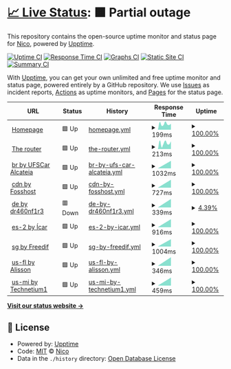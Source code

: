 # [📈 Live Status](https://uptimes.chaotic.cx): <!--live status--> **🟧 Partial outage**

This repository contains the open-source uptime monitor and status page for [Nico](https://dr460nf1r3.org), powered by [Upptime](https://github.com/upptime/upptime).

[![Uptime CI](https://github.com/dr460nf1r3/chaotic-uptimes/workflows/Uptime%20CI/badge.svg)](https://github.com/dr460nf1r3/chaotic-uptimes/actions?query=workflow%3A%22Uptime+CI%22)
[![Response Time CI](https://github.com/dr460nf1r3/chaotic-uptimes/workflows/Response%20Time%20CI/badge.svg)](https://github.com/dr460nf1r3/chaotic-uptimes/actions?query=workflow%3A%22Response+Time+CI%22)
[![Graphs CI](https://github.com/dr460nf1r3/chaotic-uptimes/workflows/Graphs%20CI/badge.svg)](https://github.com/dr460nf1r3/chaotic-uptimes/actions?query=workflow%3A%22Graphs+CI%22)
[![Static Site CI](https://github.com/dr460nf1r3/chaotic-uptimes/workflows/Static%20Site%20CI/badge.svg)](https://github.com/dr460nf1r3/chaotic-uptimes/actions?query=workflow%3A%22Static+Site+CI%22)
[![Summary CI](https://github.com/dr460nf1r3/chaotic-uptimes/workflows/Summary%20CI/badge.svg)](https://github.com/dr460nf1r3/chaotic-uptimes/actions?query=workflow%3A%22Summary+CI%22)

With [Upptime](https://upptime.js.org), you can get your own unlimited and free uptime monitor and status page, powered entirely by a GitHub repository. We use [Issues](https://github.com/dr460nf1r3/chaotic-uptimes/issues) as incident reports, [Actions](https://github.com/dr460nf1r3/chaotic-uptimes/actions) as uptime monitors, and [Pages](https://uptimes.chaotic.cx) for the status page.

<!--start: status pages-->
<!-- This summary is generated by Upptime (https://github.com/upptime/upptime) -->
<!-- Do not edit this manually, your changes will be overwritten -->
<!-- prettier-ignore -->
| URL | Status | History | Response Time | Uptime |
| --- | ------ | ------- | ------------- | ------ |
| <img alt="" src="https://icons.duckduckgo.com/ip3/aur.chaotic.cx.ico" height="13"> [Homepage](https://aur.chaotic.cx) | 🟩 Up | [homepage.yml](https://github.com/chaotic-aur/chaotic-uptimes/commits/HEAD/history/homepage.yml) | <details><summary><img alt="Response time graph" src="./graphs/homepage/response-time-week.png" height="20"> 199ms</summary><br><a href="https://uptimes.chaotic.cx/history/homepage"><img alt="Response time 199" src="https://img.shields.io/endpoint?url=https%3A%2F%2Fraw.githubusercontent.com%2Fchaotic-aur%2Fchaotic-uptimes%2FHEAD%2Fapi%2Fhomepage%2Fresponse-time.json"></a><br><a href="https://uptimes.chaotic.cx/history/homepage"><img alt="24-hour response time 199" src="https://img.shields.io/endpoint?url=https%3A%2F%2Fraw.githubusercontent.com%2Fchaotic-aur%2Fchaotic-uptimes%2FHEAD%2Fapi%2Fhomepage%2Fresponse-time-day.json"></a><br><a href="https://uptimes.chaotic.cx/history/homepage"><img alt="7-day response time 199" src="https://img.shields.io/endpoint?url=https%3A%2F%2Fraw.githubusercontent.com%2Fchaotic-aur%2Fchaotic-uptimes%2FHEAD%2Fapi%2Fhomepage%2Fresponse-time-week.json"></a><br><a href="https://uptimes.chaotic.cx/history/homepage"><img alt="30-day response time 199" src="https://img.shields.io/endpoint?url=https%3A%2F%2Fraw.githubusercontent.com%2Fchaotic-aur%2Fchaotic-uptimes%2FHEAD%2Fapi%2Fhomepage%2Fresponse-time-month.json"></a><br><a href="https://uptimes.chaotic.cx/history/homepage"><img alt="1-year response time 199" src="https://img.shields.io/endpoint?url=https%3A%2F%2Fraw.githubusercontent.com%2Fchaotic-aur%2Fchaotic-uptimes%2FHEAD%2Fapi%2Fhomepage%2Fresponse-time-year.json"></a></details> | <details><summary><a href="https://uptimes.chaotic.cx/history/homepage">100.00%</a></summary><a href="https://uptimes.chaotic.cx/history/homepage"><img alt="All-time uptime 100.00%" src="https://img.shields.io/endpoint?url=https%3A%2F%2Fraw.githubusercontent.com%2Fchaotic-aur%2Fchaotic-uptimes%2FHEAD%2Fapi%2Fhomepage%2Fuptime.json"></a><br><a href="https://uptimes.chaotic.cx/history/homepage"><img alt="24-hour uptime 100.00%" src="https://img.shields.io/endpoint?url=https%3A%2F%2Fraw.githubusercontent.com%2Fchaotic-aur%2Fchaotic-uptimes%2FHEAD%2Fapi%2Fhomepage%2Fuptime-day.json"></a><br><a href="https://uptimes.chaotic.cx/history/homepage"><img alt="7-day uptime 100.00%" src="https://img.shields.io/endpoint?url=https%3A%2F%2Fraw.githubusercontent.com%2Fchaotic-aur%2Fchaotic-uptimes%2FHEAD%2Fapi%2Fhomepage%2Fuptime-week.json"></a><br><a href="https://uptimes.chaotic.cx/history/homepage"><img alt="30-day uptime 100.00%" src="https://img.shields.io/endpoint?url=https%3A%2F%2Fraw.githubusercontent.com%2Fchaotic-aur%2Fchaotic-uptimes%2FHEAD%2Fapi%2Fhomepage%2Fuptime-month.json"></a><br><a href="https://uptimes.chaotic.cx/history/homepage"><img alt="1-year uptime 100.00%" src="https://img.shields.io/endpoint?url=https%3A%2F%2Fraw.githubusercontent.com%2Fchaotic-aur%2Fchaotic-uptimes%2FHEAD%2Fapi%2Fhomepage%2Fuptime-year.json"></a></details>
| <img alt="" src="https://icons.duckduckgo.com/ip3/geo-mirror.chaotic.cx.ico" height="13"> [The router](https://geo-mirror.chaotic.cx) | 🟩 Up | [the-router.yml](https://github.com/chaotic-aur/chaotic-uptimes/commits/HEAD/history/the-router.yml) | <details><summary><img alt="Response time graph" src="./graphs/the-router/response-time-week.png" height="20"> 213ms</summary><br><a href="https://uptimes.chaotic.cx/history/the-router"><img alt="Response time 213" src="https://img.shields.io/endpoint?url=https%3A%2F%2Fraw.githubusercontent.com%2Fchaotic-aur%2Fchaotic-uptimes%2FHEAD%2Fapi%2Fthe-router%2Fresponse-time.json"></a><br><a href="https://uptimes.chaotic.cx/history/the-router"><img alt="24-hour response time 213" src="https://img.shields.io/endpoint?url=https%3A%2F%2Fraw.githubusercontent.com%2Fchaotic-aur%2Fchaotic-uptimes%2FHEAD%2Fapi%2Fthe-router%2Fresponse-time-day.json"></a><br><a href="https://uptimes.chaotic.cx/history/the-router"><img alt="7-day response time 213" src="https://img.shields.io/endpoint?url=https%3A%2F%2Fraw.githubusercontent.com%2Fchaotic-aur%2Fchaotic-uptimes%2FHEAD%2Fapi%2Fthe-router%2Fresponse-time-week.json"></a><br><a href="https://uptimes.chaotic.cx/history/the-router"><img alt="30-day response time 213" src="https://img.shields.io/endpoint?url=https%3A%2F%2Fraw.githubusercontent.com%2Fchaotic-aur%2Fchaotic-uptimes%2FHEAD%2Fapi%2Fthe-router%2Fresponse-time-month.json"></a><br><a href="https://uptimes.chaotic.cx/history/the-router"><img alt="1-year response time 213" src="https://img.shields.io/endpoint?url=https%3A%2F%2Fraw.githubusercontent.com%2Fchaotic-aur%2Fchaotic-uptimes%2FHEAD%2Fapi%2Fthe-router%2Fresponse-time-year.json"></a></details> | <details><summary><a href="https://uptimes.chaotic.cx/history/the-router">100.00%</a></summary><a href="https://uptimes.chaotic.cx/history/the-router"><img alt="All-time uptime 100.00%" src="https://img.shields.io/endpoint?url=https%3A%2F%2Fraw.githubusercontent.com%2Fchaotic-aur%2Fchaotic-uptimes%2FHEAD%2Fapi%2Fthe-router%2Fuptime.json"></a><br><a href="https://uptimes.chaotic.cx/history/the-router"><img alt="24-hour uptime 100.00%" src="https://img.shields.io/endpoint?url=https%3A%2F%2Fraw.githubusercontent.com%2Fchaotic-aur%2Fchaotic-uptimes%2FHEAD%2Fapi%2Fthe-router%2Fuptime-day.json"></a><br><a href="https://uptimes.chaotic.cx/history/the-router"><img alt="7-day uptime 100.00%" src="https://img.shields.io/endpoint?url=https%3A%2F%2Fraw.githubusercontent.com%2Fchaotic-aur%2Fchaotic-uptimes%2FHEAD%2Fapi%2Fthe-router%2Fuptime-week.json"></a><br><a href="https://uptimes.chaotic.cx/history/the-router"><img alt="30-day uptime 100.00%" src="https://img.shields.io/endpoint?url=https%3A%2F%2Fraw.githubusercontent.com%2Fchaotic-aur%2Fchaotic-uptimes%2FHEAD%2Fapi%2Fthe-router%2Fuptime-month.json"></a><br><a href="https://uptimes.chaotic.cx/history/the-router"><img alt="1-year uptime 100.00%" src="https://img.shields.io/endpoint?url=https%3A%2F%2Fraw.githubusercontent.com%2Fchaotic-aur%2Fchaotic-uptimes%2FHEAD%2Fapi%2Fthe-router%2Fuptime-year.json"></a></details>
| <img alt="" src="https://icons.duckduckgo.com/ip3/br-mirror.chaotic.cx.ico" height="13"> [br by UFSCar Alcateia](https://br-mirror.chaotic.cx/no-failover/chaotic-aur/lastupdate) | 🟩 Up | [br-by-ufs-car-alcateia.yml](https://github.com/chaotic-aur/chaotic-uptimes/commits/HEAD/history/br-by-ufs-car-alcateia.yml) | <details><summary><img alt="Response time graph" src="./graphs/br-by-ufs-car-alcateia/response-time-week.png" height="20"> 1032ms</summary><br><a href="https://uptimes.chaotic.cx/history/br-by-ufs-car-alcateia"><img alt="Response time 1032" src="https://img.shields.io/endpoint?url=https%3A%2F%2Fraw.githubusercontent.com%2Fchaotic-aur%2Fchaotic-uptimes%2FHEAD%2Fapi%2Fbr-by-ufs-car-alcateia%2Fresponse-time.json"></a><br><a href="https://uptimes.chaotic.cx/history/br-by-ufs-car-alcateia"><img alt="24-hour response time 1032" src="https://img.shields.io/endpoint?url=https%3A%2F%2Fraw.githubusercontent.com%2Fchaotic-aur%2Fchaotic-uptimes%2FHEAD%2Fapi%2Fbr-by-ufs-car-alcateia%2Fresponse-time-day.json"></a><br><a href="https://uptimes.chaotic.cx/history/br-by-ufs-car-alcateia"><img alt="7-day response time 1032" src="https://img.shields.io/endpoint?url=https%3A%2F%2Fraw.githubusercontent.com%2Fchaotic-aur%2Fchaotic-uptimes%2FHEAD%2Fapi%2Fbr-by-ufs-car-alcateia%2Fresponse-time-week.json"></a><br><a href="https://uptimes.chaotic.cx/history/br-by-ufs-car-alcateia"><img alt="30-day response time 1032" src="https://img.shields.io/endpoint?url=https%3A%2F%2Fraw.githubusercontent.com%2Fchaotic-aur%2Fchaotic-uptimes%2FHEAD%2Fapi%2Fbr-by-ufs-car-alcateia%2Fresponse-time-month.json"></a><br><a href="https://uptimes.chaotic.cx/history/br-by-ufs-car-alcateia"><img alt="1-year response time 1032" src="https://img.shields.io/endpoint?url=https%3A%2F%2Fraw.githubusercontent.com%2Fchaotic-aur%2Fchaotic-uptimes%2FHEAD%2Fapi%2Fbr-by-ufs-car-alcateia%2Fresponse-time-year.json"></a></details> | <details><summary><a href="https://uptimes.chaotic.cx/history/br-by-ufs-car-alcateia">100.00%</a></summary><a href="https://uptimes.chaotic.cx/history/br-by-ufs-car-alcateia"><img alt="All-time uptime 100.00%" src="https://img.shields.io/endpoint?url=https%3A%2F%2Fraw.githubusercontent.com%2Fchaotic-aur%2Fchaotic-uptimes%2FHEAD%2Fapi%2Fbr-by-ufs-car-alcateia%2Fuptime.json"></a><br><a href="https://uptimes.chaotic.cx/history/br-by-ufs-car-alcateia"><img alt="24-hour uptime 100.00%" src="https://img.shields.io/endpoint?url=https%3A%2F%2Fraw.githubusercontent.com%2Fchaotic-aur%2Fchaotic-uptimes%2FHEAD%2Fapi%2Fbr-by-ufs-car-alcateia%2Fuptime-day.json"></a><br><a href="https://uptimes.chaotic.cx/history/br-by-ufs-car-alcateia"><img alt="7-day uptime 100.00%" src="https://img.shields.io/endpoint?url=https%3A%2F%2Fraw.githubusercontent.com%2Fchaotic-aur%2Fchaotic-uptimes%2FHEAD%2Fapi%2Fbr-by-ufs-car-alcateia%2Fuptime-week.json"></a><br><a href="https://uptimes.chaotic.cx/history/br-by-ufs-car-alcateia"><img alt="30-day uptime 100.00%" src="https://img.shields.io/endpoint?url=https%3A%2F%2Fraw.githubusercontent.com%2Fchaotic-aur%2Fchaotic-uptimes%2FHEAD%2Fapi%2Fbr-by-ufs-car-alcateia%2Fuptime-month.json"></a><br><a href="https://uptimes.chaotic.cx/history/br-by-ufs-car-alcateia"><img alt="1-year uptime 100.00%" src="https://img.shields.io/endpoint?url=https%3A%2F%2Fraw.githubusercontent.com%2Fchaotic-aur%2Fchaotic-uptimes%2FHEAD%2Fapi%2Fbr-by-ufs-car-alcateia%2Fuptime-year.json"></a></details>
| <img alt="" src="https://icons.duckduckgo.com/ip3/cdn-mirror.chaotic.cx.ico" height="13"> [cdn by Fosshost](https://cdn-mirror.chaotic.cx/no-failover/chaotic-aur/lastupdate) | 🟩 Up | [cdn-by-fosshost.yml](https://github.com/chaotic-aur/chaotic-uptimes/commits/HEAD/history/cdn-by-fosshost.yml) | <details><summary><img alt="Response time graph" src="./graphs/cdn-by-fosshost/response-time-week.png" height="20"> 727ms</summary><br><a href="https://uptimes.chaotic.cx/history/cdn-by-fosshost"><img alt="Response time 727" src="https://img.shields.io/endpoint?url=https%3A%2F%2Fraw.githubusercontent.com%2Fchaotic-aur%2Fchaotic-uptimes%2FHEAD%2Fapi%2Fcdn-by-fosshost%2Fresponse-time.json"></a><br><a href="https://uptimes.chaotic.cx/history/cdn-by-fosshost"><img alt="24-hour response time 727" src="https://img.shields.io/endpoint?url=https%3A%2F%2Fraw.githubusercontent.com%2Fchaotic-aur%2Fchaotic-uptimes%2FHEAD%2Fapi%2Fcdn-by-fosshost%2Fresponse-time-day.json"></a><br><a href="https://uptimes.chaotic.cx/history/cdn-by-fosshost"><img alt="7-day response time 727" src="https://img.shields.io/endpoint?url=https%3A%2F%2Fraw.githubusercontent.com%2Fchaotic-aur%2Fchaotic-uptimes%2FHEAD%2Fapi%2Fcdn-by-fosshost%2Fresponse-time-week.json"></a><br><a href="https://uptimes.chaotic.cx/history/cdn-by-fosshost"><img alt="30-day response time 727" src="https://img.shields.io/endpoint?url=https%3A%2F%2Fraw.githubusercontent.com%2Fchaotic-aur%2Fchaotic-uptimes%2FHEAD%2Fapi%2Fcdn-by-fosshost%2Fresponse-time-month.json"></a><br><a href="https://uptimes.chaotic.cx/history/cdn-by-fosshost"><img alt="1-year response time 727" src="https://img.shields.io/endpoint?url=https%3A%2F%2Fraw.githubusercontent.com%2Fchaotic-aur%2Fchaotic-uptimes%2FHEAD%2Fapi%2Fcdn-by-fosshost%2Fresponse-time-year.json"></a></details> | <details><summary><a href="https://uptimes.chaotic.cx/history/cdn-by-fosshost">100.00%</a></summary><a href="https://uptimes.chaotic.cx/history/cdn-by-fosshost"><img alt="All-time uptime 100.00%" src="https://img.shields.io/endpoint?url=https%3A%2F%2Fraw.githubusercontent.com%2Fchaotic-aur%2Fchaotic-uptimes%2FHEAD%2Fapi%2Fcdn-by-fosshost%2Fuptime.json"></a><br><a href="https://uptimes.chaotic.cx/history/cdn-by-fosshost"><img alt="24-hour uptime 100.00%" src="https://img.shields.io/endpoint?url=https%3A%2F%2Fraw.githubusercontent.com%2Fchaotic-aur%2Fchaotic-uptimes%2FHEAD%2Fapi%2Fcdn-by-fosshost%2Fuptime-day.json"></a><br><a href="https://uptimes.chaotic.cx/history/cdn-by-fosshost"><img alt="7-day uptime 100.00%" src="https://img.shields.io/endpoint?url=https%3A%2F%2Fraw.githubusercontent.com%2Fchaotic-aur%2Fchaotic-uptimes%2FHEAD%2Fapi%2Fcdn-by-fosshost%2Fuptime-week.json"></a><br><a href="https://uptimes.chaotic.cx/history/cdn-by-fosshost"><img alt="30-day uptime 100.00%" src="https://img.shields.io/endpoint?url=https%3A%2F%2Fraw.githubusercontent.com%2Fchaotic-aur%2Fchaotic-uptimes%2FHEAD%2Fapi%2Fcdn-by-fosshost%2Fuptime-month.json"></a><br><a href="https://uptimes.chaotic.cx/history/cdn-by-fosshost"><img alt="1-year uptime 100.00%" src="https://img.shields.io/endpoint?url=https%3A%2F%2Fraw.githubusercontent.com%2Fchaotic-aur%2Fchaotic-uptimes%2FHEAD%2Fapi%2Fcdn-by-fosshost%2Fuptime-year.json"></a></details>
| <img alt="" src="https://icons.duckduckgo.com/ip3/de-mirror.chaotic.cx.ico" height="13"> [de by dr460nf1r3](https://de-mirror.chaotic.cx/no-failover/chaotic-aur/lastupdate) | 🟥 Down | [de-by-dr460nf1r3.yml](https://github.com/chaotic-aur/chaotic-uptimes/commits/HEAD/history/de-by-dr460nf1r3.yml) | <details><summary><img alt="Response time graph" src="./graphs/de-by-dr460nf1r3/response-time-week.png" height="20"> 339ms</summary><br><a href="https://uptimes.chaotic.cx/history/de-by-dr460nf1r3"><img alt="Response time 339" src="https://img.shields.io/endpoint?url=https%3A%2F%2Fraw.githubusercontent.com%2Fchaotic-aur%2Fchaotic-uptimes%2FHEAD%2Fapi%2Fde-by-dr460nf1r3%2Fresponse-time.json"></a><br><a href="https://uptimes.chaotic.cx/history/de-by-dr460nf1r3"><img alt="24-hour response time 339" src="https://img.shields.io/endpoint?url=https%3A%2F%2Fraw.githubusercontent.com%2Fchaotic-aur%2Fchaotic-uptimes%2FHEAD%2Fapi%2Fde-by-dr460nf1r3%2Fresponse-time-day.json"></a><br><a href="https://uptimes.chaotic.cx/history/de-by-dr460nf1r3"><img alt="7-day response time 339" src="https://img.shields.io/endpoint?url=https%3A%2F%2Fraw.githubusercontent.com%2Fchaotic-aur%2Fchaotic-uptimes%2FHEAD%2Fapi%2Fde-by-dr460nf1r3%2Fresponse-time-week.json"></a><br><a href="https://uptimes.chaotic.cx/history/de-by-dr460nf1r3"><img alt="30-day response time 339" src="https://img.shields.io/endpoint?url=https%3A%2F%2Fraw.githubusercontent.com%2Fchaotic-aur%2Fchaotic-uptimes%2FHEAD%2Fapi%2Fde-by-dr460nf1r3%2Fresponse-time-month.json"></a><br><a href="https://uptimes.chaotic.cx/history/de-by-dr460nf1r3"><img alt="1-year response time 339" src="https://img.shields.io/endpoint?url=https%3A%2F%2Fraw.githubusercontent.com%2Fchaotic-aur%2Fchaotic-uptimes%2FHEAD%2Fapi%2Fde-by-dr460nf1r3%2Fresponse-time-year.json"></a></details> | <details><summary><a href="https://uptimes.chaotic.cx/history/de-by-dr460nf1r3">4.39%</a></summary><a href="https://uptimes.chaotic.cx/history/de-by-dr460nf1r3"><img alt="All-time uptime 4.39%" src="https://img.shields.io/endpoint?url=https%3A%2F%2Fraw.githubusercontent.com%2Fchaotic-aur%2Fchaotic-uptimes%2FHEAD%2Fapi%2Fde-by-dr460nf1r3%2Fuptime.json"></a><br><a href="https://uptimes.chaotic.cx/history/de-by-dr460nf1r3"><img alt="24-hour uptime 4.39%" src="https://img.shields.io/endpoint?url=https%3A%2F%2Fraw.githubusercontent.com%2Fchaotic-aur%2Fchaotic-uptimes%2FHEAD%2Fapi%2Fde-by-dr460nf1r3%2Fuptime-day.json"></a><br><a href="https://uptimes.chaotic.cx/history/de-by-dr460nf1r3"><img alt="7-day uptime 4.39%" src="https://img.shields.io/endpoint?url=https%3A%2F%2Fraw.githubusercontent.com%2Fchaotic-aur%2Fchaotic-uptimes%2FHEAD%2Fapi%2Fde-by-dr460nf1r3%2Fuptime-week.json"></a><br><a href="https://uptimes.chaotic.cx/history/de-by-dr460nf1r3"><img alt="30-day uptime 4.39%" src="https://img.shields.io/endpoint?url=https%3A%2F%2Fraw.githubusercontent.com%2Fchaotic-aur%2Fchaotic-uptimes%2FHEAD%2Fapi%2Fde-by-dr460nf1r3%2Fuptime-month.json"></a><br><a href="https://uptimes.chaotic.cx/history/de-by-dr460nf1r3"><img alt="1-year uptime 4.39%" src="https://img.shields.io/endpoint?url=https%3A%2F%2Fraw.githubusercontent.com%2Fchaotic-aur%2Fchaotic-uptimes%2FHEAD%2Fapi%2Fde-by-dr460nf1r3%2Fuptime-year.json"></a></details>
| <img alt="" src="https://icons.duckduckgo.com/ip3/es-2-mirror.chaotic.cx.ico" height="13"> [es-2 by Ícar](https://es-2-mirror.chaotic.cx/no-failover/chaotic-aur/lastupdate) | 🟩 Up | [es-2-by-icar.yml](https://github.com/chaotic-aur/chaotic-uptimes/commits/HEAD/history/es-2-by-icar.yml) | <details><summary><img alt="Response time graph" src="./graphs/es-2-by-icar/response-time-week.png" height="20"> 916ms</summary><br><a href="https://uptimes.chaotic.cx/history/es-2-by-icar"><img alt="Response time 916" src="https://img.shields.io/endpoint?url=https%3A%2F%2Fraw.githubusercontent.com%2Fchaotic-aur%2Fchaotic-uptimes%2FHEAD%2Fapi%2Fes-2-by-icar%2Fresponse-time.json"></a><br><a href="https://uptimes.chaotic.cx/history/es-2-by-icar"><img alt="24-hour response time 916" src="https://img.shields.io/endpoint?url=https%3A%2F%2Fraw.githubusercontent.com%2Fchaotic-aur%2Fchaotic-uptimes%2FHEAD%2Fapi%2Fes-2-by-icar%2Fresponse-time-day.json"></a><br><a href="https://uptimes.chaotic.cx/history/es-2-by-icar"><img alt="7-day response time 916" src="https://img.shields.io/endpoint?url=https%3A%2F%2Fraw.githubusercontent.com%2Fchaotic-aur%2Fchaotic-uptimes%2FHEAD%2Fapi%2Fes-2-by-icar%2Fresponse-time-week.json"></a><br><a href="https://uptimes.chaotic.cx/history/es-2-by-icar"><img alt="30-day response time 916" src="https://img.shields.io/endpoint?url=https%3A%2F%2Fraw.githubusercontent.com%2Fchaotic-aur%2Fchaotic-uptimes%2FHEAD%2Fapi%2Fes-2-by-icar%2Fresponse-time-month.json"></a><br><a href="https://uptimes.chaotic.cx/history/es-2-by-icar"><img alt="1-year response time 916" src="https://img.shields.io/endpoint?url=https%3A%2F%2Fraw.githubusercontent.com%2Fchaotic-aur%2Fchaotic-uptimes%2FHEAD%2Fapi%2Fes-2-by-icar%2Fresponse-time-year.json"></a></details> | <details><summary><a href="https://uptimes.chaotic.cx/history/es-2-by-icar">100.00%</a></summary><a href="https://uptimes.chaotic.cx/history/es-2-by-icar"><img alt="All-time uptime 100.00%" src="https://img.shields.io/endpoint?url=https%3A%2F%2Fraw.githubusercontent.com%2Fchaotic-aur%2Fchaotic-uptimes%2FHEAD%2Fapi%2Fes-2-by-icar%2Fuptime.json"></a><br><a href="https://uptimes.chaotic.cx/history/es-2-by-icar"><img alt="24-hour uptime 100.00%" src="https://img.shields.io/endpoint?url=https%3A%2F%2Fraw.githubusercontent.com%2Fchaotic-aur%2Fchaotic-uptimes%2FHEAD%2Fapi%2Fes-2-by-icar%2Fuptime-day.json"></a><br><a href="https://uptimes.chaotic.cx/history/es-2-by-icar"><img alt="7-day uptime 100.00%" src="https://img.shields.io/endpoint?url=https%3A%2F%2Fraw.githubusercontent.com%2Fchaotic-aur%2Fchaotic-uptimes%2FHEAD%2Fapi%2Fes-2-by-icar%2Fuptime-week.json"></a><br><a href="https://uptimes.chaotic.cx/history/es-2-by-icar"><img alt="30-day uptime 100.00%" src="https://img.shields.io/endpoint?url=https%3A%2F%2Fraw.githubusercontent.com%2Fchaotic-aur%2Fchaotic-uptimes%2FHEAD%2Fapi%2Fes-2-by-icar%2Fuptime-month.json"></a><br><a href="https://uptimes.chaotic.cx/history/es-2-by-icar"><img alt="1-year uptime 100.00%" src="https://img.shields.io/endpoint?url=https%3A%2F%2Fraw.githubusercontent.com%2Fchaotic-aur%2Fchaotic-uptimes%2FHEAD%2Fapi%2Fes-2-by-icar%2Fuptime-year.json"></a></details>
| <img alt="" src="https://icons.duckduckgo.com/ip3/sg-mirror.chaotic.cx.ico" height="13"> [sg by Freedif](https://sg-mirror.chaotic.cx/no-failover/chaotic-aur/lastupdate) | 🟩 Up | [sg-by-freedif.yml](https://github.com/chaotic-aur/chaotic-uptimes/commits/HEAD/history/sg-by-freedif.yml) | <details><summary><img alt="Response time graph" src="./graphs/sg-by-freedif/response-time-week.png" height="20"> 1004ms</summary><br><a href="https://uptimes.chaotic.cx/history/sg-by-freedif"><img alt="Response time 1004" src="https://img.shields.io/endpoint?url=https%3A%2F%2Fraw.githubusercontent.com%2Fchaotic-aur%2Fchaotic-uptimes%2FHEAD%2Fapi%2Fsg-by-freedif%2Fresponse-time.json"></a><br><a href="https://uptimes.chaotic.cx/history/sg-by-freedif"><img alt="24-hour response time 1004" src="https://img.shields.io/endpoint?url=https%3A%2F%2Fraw.githubusercontent.com%2Fchaotic-aur%2Fchaotic-uptimes%2FHEAD%2Fapi%2Fsg-by-freedif%2Fresponse-time-day.json"></a><br><a href="https://uptimes.chaotic.cx/history/sg-by-freedif"><img alt="7-day response time 1004" src="https://img.shields.io/endpoint?url=https%3A%2F%2Fraw.githubusercontent.com%2Fchaotic-aur%2Fchaotic-uptimes%2FHEAD%2Fapi%2Fsg-by-freedif%2Fresponse-time-week.json"></a><br><a href="https://uptimes.chaotic.cx/history/sg-by-freedif"><img alt="30-day response time 1004" src="https://img.shields.io/endpoint?url=https%3A%2F%2Fraw.githubusercontent.com%2Fchaotic-aur%2Fchaotic-uptimes%2FHEAD%2Fapi%2Fsg-by-freedif%2Fresponse-time-month.json"></a><br><a href="https://uptimes.chaotic.cx/history/sg-by-freedif"><img alt="1-year response time 1004" src="https://img.shields.io/endpoint?url=https%3A%2F%2Fraw.githubusercontent.com%2Fchaotic-aur%2Fchaotic-uptimes%2FHEAD%2Fapi%2Fsg-by-freedif%2Fresponse-time-year.json"></a></details> | <details><summary><a href="https://uptimes.chaotic.cx/history/sg-by-freedif">100.00%</a></summary><a href="https://uptimes.chaotic.cx/history/sg-by-freedif"><img alt="All-time uptime 100.00%" src="https://img.shields.io/endpoint?url=https%3A%2F%2Fraw.githubusercontent.com%2Fchaotic-aur%2Fchaotic-uptimes%2FHEAD%2Fapi%2Fsg-by-freedif%2Fuptime.json"></a><br><a href="https://uptimes.chaotic.cx/history/sg-by-freedif"><img alt="24-hour uptime 100.00%" src="https://img.shields.io/endpoint?url=https%3A%2F%2Fraw.githubusercontent.com%2Fchaotic-aur%2Fchaotic-uptimes%2FHEAD%2Fapi%2Fsg-by-freedif%2Fuptime-day.json"></a><br><a href="https://uptimes.chaotic.cx/history/sg-by-freedif"><img alt="7-day uptime 100.00%" src="https://img.shields.io/endpoint?url=https%3A%2F%2Fraw.githubusercontent.com%2Fchaotic-aur%2Fchaotic-uptimes%2FHEAD%2Fapi%2Fsg-by-freedif%2Fuptime-week.json"></a><br><a href="https://uptimes.chaotic.cx/history/sg-by-freedif"><img alt="30-day uptime 100.00%" src="https://img.shields.io/endpoint?url=https%3A%2F%2Fraw.githubusercontent.com%2Fchaotic-aur%2Fchaotic-uptimes%2FHEAD%2Fapi%2Fsg-by-freedif%2Fuptime-month.json"></a><br><a href="https://uptimes.chaotic.cx/history/sg-by-freedif"><img alt="1-year uptime 100.00%" src="https://img.shields.io/endpoint?url=https%3A%2F%2Fraw.githubusercontent.com%2Fchaotic-aur%2Fchaotic-uptimes%2FHEAD%2Fapi%2Fsg-by-freedif%2Fuptime-year.json"></a></details>
| <img alt="" src="https://icons.duckduckgo.com/ip3/us-fl-mirror.chaotic.cx.ico" height="13"> [us-fl by Alisson](https://us-fl-mirror.chaotic.cx/no-failover/chaotic-aur/lastupdate) | 🟩 Up | [us-fl-by-alisson.yml](https://github.com/chaotic-aur/chaotic-uptimes/commits/HEAD/history/us-fl-by-alisson.yml) | <details><summary><img alt="Response time graph" src="./graphs/us-fl-by-alisson/response-time-week.png" height="20"> 346ms</summary><br><a href="https://uptimes.chaotic.cx/history/us-fl-by-alisson"><img alt="Response time 346" src="https://img.shields.io/endpoint?url=https%3A%2F%2Fraw.githubusercontent.com%2Fchaotic-aur%2Fchaotic-uptimes%2FHEAD%2Fapi%2Fus-fl-by-alisson%2Fresponse-time.json"></a><br><a href="https://uptimes.chaotic.cx/history/us-fl-by-alisson"><img alt="24-hour response time 346" src="https://img.shields.io/endpoint?url=https%3A%2F%2Fraw.githubusercontent.com%2Fchaotic-aur%2Fchaotic-uptimes%2FHEAD%2Fapi%2Fus-fl-by-alisson%2Fresponse-time-day.json"></a><br><a href="https://uptimes.chaotic.cx/history/us-fl-by-alisson"><img alt="7-day response time 346" src="https://img.shields.io/endpoint?url=https%3A%2F%2Fraw.githubusercontent.com%2Fchaotic-aur%2Fchaotic-uptimes%2FHEAD%2Fapi%2Fus-fl-by-alisson%2Fresponse-time-week.json"></a><br><a href="https://uptimes.chaotic.cx/history/us-fl-by-alisson"><img alt="30-day response time 346" src="https://img.shields.io/endpoint?url=https%3A%2F%2Fraw.githubusercontent.com%2Fchaotic-aur%2Fchaotic-uptimes%2FHEAD%2Fapi%2Fus-fl-by-alisson%2Fresponse-time-month.json"></a><br><a href="https://uptimes.chaotic.cx/history/us-fl-by-alisson"><img alt="1-year response time 346" src="https://img.shields.io/endpoint?url=https%3A%2F%2Fraw.githubusercontent.com%2Fchaotic-aur%2Fchaotic-uptimes%2FHEAD%2Fapi%2Fus-fl-by-alisson%2Fresponse-time-year.json"></a></details> | <details><summary><a href="https://uptimes.chaotic.cx/history/us-fl-by-alisson">100.00%</a></summary><a href="https://uptimes.chaotic.cx/history/us-fl-by-alisson"><img alt="All-time uptime 100.00%" src="https://img.shields.io/endpoint?url=https%3A%2F%2Fraw.githubusercontent.com%2Fchaotic-aur%2Fchaotic-uptimes%2FHEAD%2Fapi%2Fus-fl-by-alisson%2Fuptime.json"></a><br><a href="https://uptimes.chaotic.cx/history/us-fl-by-alisson"><img alt="24-hour uptime 100.00%" src="https://img.shields.io/endpoint?url=https%3A%2F%2Fraw.githubusercontent.com%2Fchaotic-aur%2Fchaotic-uptimes%2FHEAD%2Fapi%2Fus-fl-by-alisson%2Fuptime-day.json"></a><br><a href="https://uptimes.chaotic.cx/history/us-fl-by-alisson"><img alt="7-day uptime 100.00%" src="https://img.shields.io/endpoint?url=https%3A%2F%2Fraw.githubusercontent.com%2Fchaotic-aur%2Fchaotic-uptimes%2FHEAD%2Fapi%2Fus-fl-by-alisson%2Fuptime-week.json"></a><br><a href="https://uptimes.chaotic.cx/history/us-fl-by-alisson"><img alt="30-day uptime 100.00%" src="https://img.shields.io/endpoint?url=https%3A%2F%2Fraw.githubusercontent.com%2Fchaotic-aur%2Fchaotic-uptimes%2FHEAD%2Fapi%2Fus-fl-by-alisson%2Fuptime-month.json"></a><br><a href="https://uptimes.chaotic.cx/history/us-fl-by-alisson"><img alt="1-year uptime 100.00%" src="https://img.shields.io/endpoint?url=https%3A%2F%2Fraw.githubusercontent.com%2Fchaotic-aur%2Fchaotic-uptimes%2FHEAD%2Fapi%2Fus-fl-by-alisson%2Fuptime-year.json"></a></details>
| <img alt="" src="https://icons.duckduckgo.com/ip3/us-mi-mirror.chaotic.cx.ico" height="13"> [us-mi by Technetium1](https://us-mi-mirror.chaotic.cx/no-failover/chaotic-aur/lastupdate) | 🟩 Up | [us-mi-by-technetium1.yml](https://github.com/chaotic-aur/chaotic-uptimes/commits/HEAD/history/us-mi-by-technetium1.yml) | <details><summary><img alt="Response time graph" src="./graphs/us-mi-by-technetium1/response-time-week.png" height="20"> 459ms</summary><br><a href="https://uptimes.chaotic.cx/history/us-mi-by-technetium1"><img alt="Response time 459" src="https://img.shields.io/endpoint?url=https%3A%2F%2Fraw.githubusercontent.com%2Fchaotic-aur%2Fchaotic-uptimes%2FHEAD%2Fapi%2Fus-mi-by-technetium1%2Fresponse-time.json"></a><br><a href="https://uptimes.chaotic.cx/history/us-mi-by-technetium1"><img alt="24-hour response time 459" src="https://img.shields.io/endpoint?url=https%3A%2F%2Fraw.githubusercontent.com%2Fchaotic-aur%2Fchaotic-uptimes%2FHEAD%2Fapi%2Fus-mi-by-technetium1%2Fresponse-time-day.json"></a><br><a href="https://uptimes.chaotic.cx/history/us-mi-by-technetium1"><img alt="7-day response time 459" src="https://img.shields.io/endpoint?url=https%3A%2F%2Fraw.githubusercontent.com%2Fchaotic-aur%2Fchaotic-uptimes%2FHEAD%2Fapi%2Fus-mi-by-technetium1%2Fresponse-time-week.json"></a><br><a href="https://uptimes.chaotic.cx/history/us-mi-by-technetium1"><img alt="30-day response time 459" src="https://img.shields.io/endpoint?url=https%3A%2F%2Fraw.githubusercontent.com%2Fchaotic-aur%2Fchaotic-uptimes%2FHEAD%2Fapi%2Fus-mi-by-technetium1%2Fresponse-time-month.json"></a><br><a href="https://uptimes.chaotic.cx/history/us-mi-by-technetium1"><img alt="1-year response time 459" src="https://img.shields.io/endpoint?url=https%3A%2F%2Fraw.githubusercontent.com%2Fchaotic-aur%2Fchaotic-uptimes%2FHEAD%2Fapi%2Fus-mi-by-technetium1%2Fresponse-time-year.json"></a></details> | <details><summary><a href="https://uptimes.chaotic.cx/history/us-mi-by-technetium1">100.00%</a></summary><a href="https://uptimes.chaotic.cx/history/us-mi-by-technetium1"><img alt="All-time uptime 100.00%" src="https://img.shields.io/endpoint?url=https%3A%2F%2Fraw.githubusercontent.com%2Fchaotic-aur%2Fchaotic-uptimes%2FHEAD%2Fapi%2Fus-mi-by-technetium1%2Fuptime.json"></a><br><a href="https://uptimes.chaotic.cx/history/us-mi-by-technetium1"><img alt="24-hour uptime 100.00%" src="https://img.shields.io/endpoint?url=https%3A%2F%2Fraw.githubusercontent.com%2Fchaotic-aur%2Fchaotic-uptimes%2FHEAD%2Fapi%2Fus-mi-by-technetium1%2Fuptime-day.json"></a><br><a href="https://uptimes.chaotic.cx/history/us-mi-by-technetium1"><img alt="7-day uptime 100.00%" src="https://img.shields.io/endpoint?url=https%3A%2F%2Fraw.githubusercontent.com%2Fchaotic-aur%2Fchaotic-uptimes%2FHEAD%2Fapi%2Fus-mi-by-technetium1%2Fuptime-week.json"></a><br><a href="https://uptimes.chaotic.cx/history/us-mi-by-technetium1"><img alt="30-day uptime 100.00%" src="https://img.shields.io/endpoint?url=https%3A%2F%2Fraw.githubusercontent.com%2Fchaotic-aur%2Fchaotic-uptimes%2FHEAD%2Fapi%2Fus-mi-by-technetium1%2Fuptime-month.json"></a><br><a href="https://uptimes.chaotic.cx/history/us-mi-by-technetium1"><img alt="1-year uptime 100.00%" src="https://img.shields.io/endpoint?url=https%3A%2F%2Fraw.githubusercontent.com%2Fchaotic-aur%2Fchaotic-uptimes%2FHEAD%2Fapi%2Fus-mi-by-technetium1%2Fuptime-year.json"></a></details>

<!--end: status pages-->

[**Visit our status website →**](https://uptimes.chaotic.cx)

## 📄 License

- Powered by: [Upptime](https://github.com/upptime/upptime)
- Code: [MIT](./LICENSE) © [Nico](https://dr460nf1r3.org)
- Data in the `./history` directory: [Open Database License](https://opendatacommons.org/licenses/odbl/1-0/)
